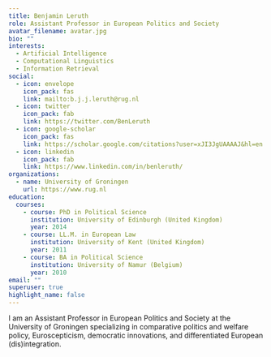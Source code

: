 ```yaml
---
title: Benjamin Leruth
role: Assistant Professor in European Politics and Society
avatar_filename: avatar.jpg
bio: ""
interests:
  - Artificial Intelligence
  - Computational Linguistics
  - Information Retrieval
social:
  - icon: envelope
    icon_pack: fas
    link: mailto:b.j.j.leruth@rug.nl
  - icon: twitter
    icon_pack: fab
    link: https://twitter.com/BenLeruth
  - icon: google-scholar
    icon_pack: fas
    link: https://scholar.google.com/citations?user=xJI3JgUAAAAJ&hl=en
  - icon: linkedin
    icon_pack: fab
    link: https://www.linkedin.com/in/benleruth/
organizations:
  - name: University of Groningen
    url: https://www.rug.nl
education:
  courses:
    - course: PhD in Political Science
      institution: University of Edinburgh (United Kingdom)
      year: 2014
    - course: LL.M. in European Law
      institution: University of Kent (United Kingdom)
      year: 2011
    - course: BA in Political Science
      institution: University of Namur (Belgium)
      year: 2010
email: ""
superuser: true
highlight_name: false
---
```

I am an Assistant Professor in European Politics and Society at the University of Groningen specializing in comparative politics and welfare policy, Euroscepticism, democratic innovations, and differentiated European (dis)integration.